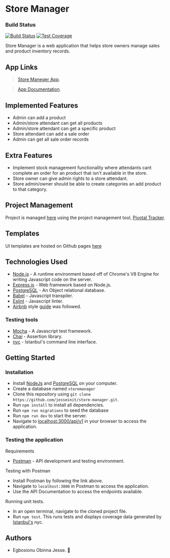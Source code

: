 # Store Manager

### Build Status

[![Build Status](https://travis-ci.com/jesseinit/store-manager-react.svg?branch=master)](https://travis-ci.com/jesseinit/store-manager-react)
[![Test Coverage](https://api.codeclimate.com/v1/badges/27e9c0000b8afbb10c08/test_coverage)](https://codeclimate.com/github/jesseinit/store-manager-react/test_coverage)

Store Manager is a web application that helps store owners manage sales and product inventory records.

## App Links

> [Store Maneger App](https://mystoremanager.herokuapp.com).

> [App Documentation](https://mystoremanager.herokuapp.com/docs).

## Implemented Features

- Admin can add a product
- Admin/store attendant can get all products
- Admin/store attendant can get a specific product
- Store attendant can add a sale order
- Admin can get all sale order records

## Extra Features

- Implement stock management functionality where attendants cant complete an order for an product that isn't available in the store.
- Store owner can give admin rights to a store attendant.
- Store admin/owner should be able to create categories an add product to that category.

## Project Management

Project is managed [here](https://www.pivotaltracker.com/n/projects/2204201) using the project management tool, [Pivotal Tracker](https://www.pivotaltracker.com).

## Templates

UI templates are hosted on Github pages [here](https://jesseinit.github.io/store-manager/ui/)

## Technologies Used

- [Node.js](https://nodejs.org) - A runtime environment based off of Chrome's V8 Engine for writing Javascript code on the server.
- [Express.js](https://expressjs.com) - Web framework based on Node.js.
- [PostgreSQL](https://www.postgresql.org) - An Object relational database.
- [Babel](https://babeljs.io) - Javascript transpiler.
- [Eslint](https://eslint.org/) - Javascript linter.
- [Airbnb](https://www.npmjs.com/package/eslint-config-airbnb) style [guide](https://github.com/airbnb/javascript) was followed.

### Testing tools

- [Mocha](https://mochajs.org/) - A Javascript test framework.
- [Chai](http://chaijs.com) - Assertion library.
- [nyc](https://github.com/istanbuljs/nyc) - Istanbul's command line interface.

## Getting Started

### Installation

- Install [NodeJs](https://nodejs.org/en/download/) and [PostgreSQL](https://www.postgresql.org/download/) on your computer.
- Create a database named `storemanager`
- Clone this repository using `git clone https://github.com/jesseinit/store-manager.git`.
- Run `npm install` to install all dependencies.
- Run `npm run migrations` to seed the database
- Run `npm run dev` to start the server.
- Navigate to [localhost:3000/api/v1](localhost:3000/api/v1) in your browser to access the application.

### Testing the application

Requirements

- [Postman](https://www.getpostman.com/) - API development and testing environment.

Testing with Postman

- Install Postman by following the link above.
- Navigate to `localhost:3000` in Postman to access the application.
- Use the API Documentation to access the endpoints available.

Running unit tests.

- In an open terminal, navigate to the cloned project file.
- Run `npm test`. This runs tests and displays coverage data generated by [Istanbul's](https://istanbul.js.org) nyc.

## Authors

- Egbosionu Obinna Jesse. 🤠
